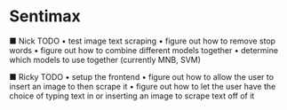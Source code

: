# Sentimax

■ Nick TODO
• test image text scraping
• figure out how to remove stop words
• figure out how to combine different models together
• determine which models to use together (currently MNB, SVM)

■ Ricky TODO
• setup the frontend
• figure out how to allow the user to insert an image to then scrape it
• figure out how to let the user have the choice of typing text in or inserting an image to scrape text off of it